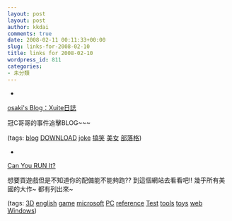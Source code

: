 ```yaml
---
layout: post
layout: post
author: kkdai
comments: true
date: 2008-02-11 00:11:33+00:00
slug: links-for-2008-02-10
title: links for 2008-02-10
wordpress_id: 811
categories:
- 未分類
---
```



	
  * 
		

[osaki's Blog：Xuite日誌](http://blog.xuite.net/osaki99/blog)


		

冠C哥哥的事件追擊BLOG~~~


		

(tags: [blog](http://del.icio.us/kkdai/blog) [DOWNLOAD](http://del.icio.us/kkdai/DOWNLOAD) [joke](http://del.icio.us/kkdai/joke) [搞笑](http://del.icio.us/kkdai/搞笑) [美女](http://del.icio.us/kkdai/美女) [部落格](http://del.icio.us/kkdai/部落格))


	

	
  * 
		

[Can You RUN It?](http://www.srtest.com/referrer/srtest)


		

想要買遊戲但是不知道你的配備能不能夠跑?? 到這個網站去看看吧!! 幾乎所有美國的大作~ 都有列出來~


		

(tags: [3D](http://del.icio.us/kkdai/3D) [english](http://del.icio.us/kkdai/english) [game](http://del.icio.us/kkdai/game) [microsoft](http://del.icio.us/kkdai/microsoft) [PC](http://del.icio.us/kkdai/PC) [reference](http://del.icio.us/kkdai/reference) [Test](http://del.icio.us/kkdai/Test) [tools](http://del.icio.us/kkdai/tools) [toys](http://del.icio.us/kkdai/toys) [web](http://del.icio.us/kkdai/web) [Windows](http://del.icio.us/kkdai/Windows))


	



